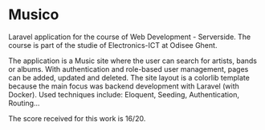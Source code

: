 # Musico
Laravel application for the course of Web Development - Serverside. The course is part of the studie of Electronics-ICT at Odisee Ghent.

The application is a Music site where the user can search for artists, bands or albums. With authentication and role-based user management, pages can be added, updated and deleted.
The site layout is a colorlib template because the main focus was backend development with Laravel (with Docker).
Used techniques include: Eloquent, Seeding, Authentication, Routing...

The score received for this work is 16/20.
